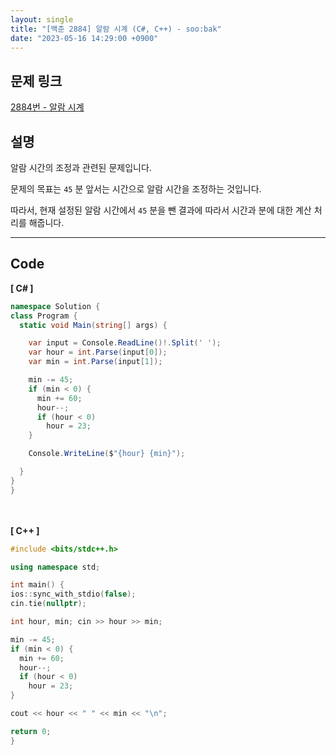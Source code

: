 ```yaml
---
layout: single
title: "[백준 2884] 알람 시계 (C#, C++) - soo:bak"
date: "2023-05-16 14:29:00 +0900"
---
```


## 문제 링크
  [2884번 - 알람 시계](https://www.acmicpc.net/problem/2884)

## 설명
알람 시간의 조정과 관련된 문제입니다.<br>

문제의 목표는 `45` 분 앞서는 시간으로 알람 시간을 조정하는 것입니다. <br>

따라서, 현재 설정된 알람 시간에서 `45` 분을 뺀 결과에 따라서 시간과 분에 대한 계산 처리를 해줍니다. <br>

- - -

## Code
<b>[ C# ] </b>
<br>

  ```c#
namespace Solution {
  class Program {
    static void Main(string[] args) {

      var input = Console.ReadLine()!.Split(' ');
      var hour = int.Parse(input[0]);
      var min = int.Parse(input[1]);

      min -= 45;
      if (min < 0) {
        min += 60;
        hour--;
        if (hour < 0)
          hour = 23;
      }

      Console.WriteLine($"{hour} {min}");

    }
  }
}
  ```
<br><br>
<b>[ C++ ] </b>
<br>

  ```c++
#include <bits/stdc++.h>

using namespace std;

int main() {
  ios::sync_with_stdio(false);
  cin.tie(nullptr);

  int hour, min; cin >> hour >> min;

  min -= 45;
  if (min < 0) {
    min += 60;
    hour--;
    if (hour < 0)
      hour = 23;
  }

  cout << hour << " " << min << "\n";

  return 0;
}
  ```

